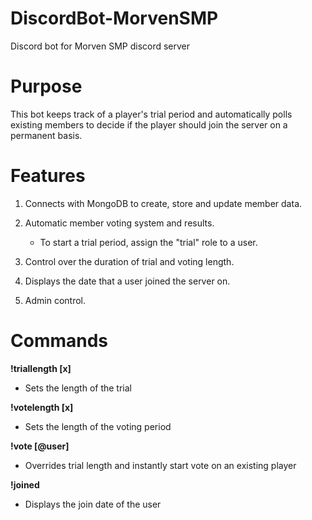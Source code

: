 # DiscordBot-MorvenSMP
Discord bot for Morven SMP discord server

# Purpose
This bot keeps track of a player's trial period and automatically polls existing members to decide if the player should join the server on a permanent basis.


# Features
1. Connects with MongoDB to create, store and update member data.

2. Automatic member voting system and results.
    - To start a trial period, assign the "trial" role to a user.

3. Control over the duration of trial and voting length.

4. Displays the date that a user joined the server on.

5. Admin control.


# Commands
**!triallength [x]**
- Sets the length of the trial

**!votelength [x]**
- Sets the length of the voting period

**!vote [@user]**
- Overrides trial length and instantly start vote on an existing player

**!joined**
- Displays the join date of the user
